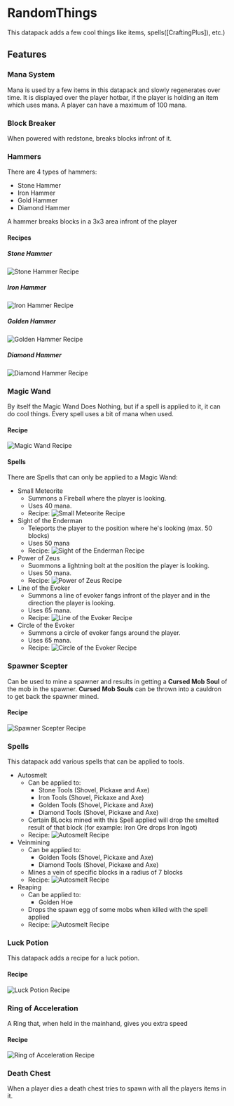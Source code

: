 # RandomThings

This datapack adds a few cool things like items, spells([CraftingPlus]), etc.)

## Features

### Mana System
Mana is used by a few items in this datapack and slowly regenerates over time. 
It is displayed over the player hotbar, if the player is holding an item which uses mana.
A player can have a maximum of 100 mana.

### Block Breaker
When powered with redstone, breaks blocks infront of it.

### Hammers
There are 4 types of hammers:
* Stone Hammer
* Iron Hammer
* Gold Hammer
* Diamond Hammer

A hammer breaks blocks in a 3x3 area infront of the player

#### Recipes
##### Stone Hammer
![Stone Hammer Recipe](../assets/images/crafting_recipe_stone_hammer.png)

##### Iron Hammer
![Iron Hammer Recipe](../assets/images/crafting_recipe_iron_hammer.png)

##### Golden Hammer
![Golden Hammer Recipe](../assets/images/crafting_recipe_golden_hammer.png)

##### Diamond Hammer
![Diamond Hammer Recipe](../assets/images/crafting_recipe_diamond_hammer.png)

### Magic Wand
By itself the Magic Wand Does Nothing, but if a spell is applied to it, it can do cool things. Every spell uses a bit of mana when used.

#### Recipe
![Magic Wand Recipe](../assets/images/crafting_recipe_magic_wand.png)

#### Spells
There are Spells that can only be applied to a Magic Wand:
* Small Meteorite
  * Summons a Fireball where the player is looking.
  * Uses 40 mana.
  * Recipe:
![Small Meteorite Recipe](../assets/images/spell_recipe_fireball.png)
* Sight of the Enderman
  * Teleports the player to the position where he's looking (max. 50 blocks) 
  * Uses 50 mana
  * Recipe:
![Sight of the Enderman Recipe](../assets/images/spell_recipe_teleport.png)
* Power of Zeus
  * Suommons a lightning bolt at the position the player is looking.
  * Uses 50 mana.
  * Recipe:
![Power of Zeus Recipe](../assets/images/spell_recipe_lightning.png)
* Line of the Evoker
  * Summons a line of evoker fangs infront of the player and in the direction the player is looking.
  * Uses 65 mana.
  * Recipe:
![Line of the Evoker Recipe](../assets/images/spell_recipe_evoker_fang_line.png)
* Circle of the Evoker
  * Summons a circle of evoker fangs around the player.
  * Uses 65 mana.
  * Recipe:
![Circle of the Evoker Recipe](../assets/images/spell_recipe_evoker_fang_circle.png)
  
### Spawner Scepter
Can be used to mine a spawner and results in getting a **Cursed Mob Soul** of the mob in the spawner.
**Cursed Mob Souls** can be thrown into a cauldron to get back the spawner mined.
  
#### Recipe
![Spawner Scepter Recipe](../assets/images/crafting_recipe_spawner_scepter.png)

### Spells
This datapack add various spells that can be applied to tools.
  
* Autosmelt
  * Can be applied to:
    * Stone Tools (Shovel, Pickaxe and Axe)
    * Iron Tools (Shovel, Pickaxe and Axe)
    * Golden Tools (Shovel, Pickaxe and Axe)
    * Diamond Tools (Shovel, Pickaxe and Axe)
  * Certain BLocks mined with this Spell applied will drop the smelted result of that block (for example: Iron Ore drops Iron Ingot)
  * Recipe:
  ![Autosmelt Recipe](../assets/images/spell_recipe_autosmelt.gif)
* Veinmining
  * Can be applied to:
    * Golden Tools (Shovel, Pickaxe and Axe)
    * Diamond Tools (Shovel, Pickaxe and Axe)
  * Mines a vein of specific blocks in a radius of 7 blocks
  * Recipe:
  ![Autosmelt Recipe](../assets/images/spell_recipe_veinmining.gif)
* Reaping
  * Can be applied to:
    * Golden Hoe
  * Drops the spawn egg of some mobs when killed with the spell applied
  * Recipe:
  ![Autosmelt Recipe](../assets/images/spell_recipe_reaping.png)
  
### Luck Potion
This datapack adds a recipe for a luck potion.

#### Recipe
![Luck Potion Recipe](../assets/images/crafting_recipe_luck_potion.png)

### Ring of Acceleration
A Ring that, when held in the mainhand, gives you extra speed

#### Recipe
![Ring of Acceleration Recipe](../assets/images/crafting_recipe_speed_ring.png)

### Death Chest
When a player dies a death chest tries to spawn with all the players items in it.
